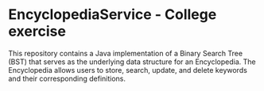 # EncyclopediaService - College exercise
This repository contains a Java implementation of a Binary Search Tree (BST) that serves as the underlying data structure for an Encyclopedia. The Encyclopedia allows users to store, search, update, and delete keywords and their corresponding definitions.
